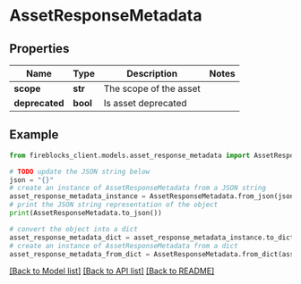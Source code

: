 # AssetResponseMetadata


## Properties

Name | Type | Description | Notes
------------ | ------------- | ------------- | -------------
**scope** | **str** | The scope of the asset | 
**deprecated** | **bool** | Is asset deprecated | 

## Example

```python
from fireblocks_client.models.asset_response_metadata import AssetResponseMetadata

# TODO update the JSON string below
json = "{}"
# create an instance of AssetResponseMetadata from a JSON string
asset_response_metadata_instance = AssetResponseMetadata.from_json(json)
# print the JSON string representation of the object
print(AssetResponseMetadata.to_json())

# convert the object into a dict
asset_response_metadata_dict = asset_response_metadata_instance.to_dict()
# create an instance of AssetResponseMetadata from a dict
asset_response_metadata_from_dict = AssetResponseMetadata.from_dict(asset_response_metadata_dict)
```
[[Back to Model list]](../README.md#documentation-for-models) [[Back to API list]](../README.md#documentation-for-api-endpoints) [[Back to README]](../README.md)


